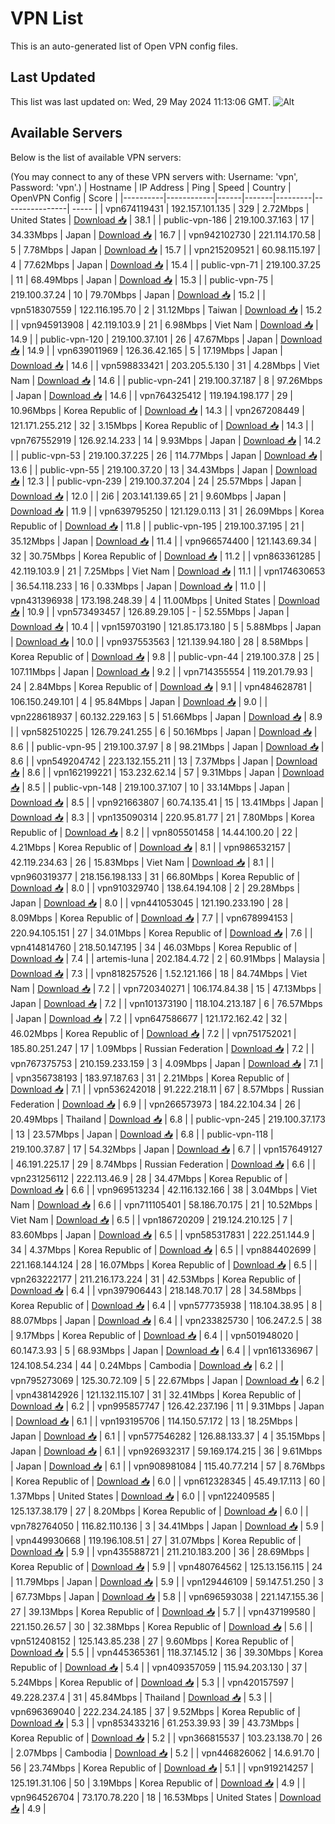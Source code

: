 # VPN List

This is an auto-generated list of Open VPN config files.

## Last Updated

This list was last updated on: Wed, 29 May 2024 11:13:06 GMT.
![Alt](https://repobeats.axiom.co/api/embed/186b98318ef1479477931607c1ad7d823f12451f.svg "Repobeats analytics image")

## Available Servers

Below is the list of available VPN servers:

(You may connect to any of these VPN servers with: Username: 'vpn', Password: 'vpn'.)
| Hostname | IP Address | Ping | Speed | Country | OpenVPN Config | Score |
|----------|------------|------|-------|---------|----------------| ----- |
| vpn674119431 | 192.157.101.135 | 329 | 2.72Mbps | United States | [Download 📥](./configs/server_0_US.ovpn) | 38.1 |
| public-vpn-186 | 219.100.37.163 | 17 | 34.33Mbps | Japan | [Download 📥](./configs/server_1_JP.ovpn) | 16.7 |
| vpn942102730 | 221.114.170.58 | 5 | 7.78Mbps | Japan | [Download 📥](./configs/server_2_JP.ovpn) | 15.7 |
| vpn215209521 | 60.98.115.197 | 4 | 77.62Mbps | Japan | [Download 📥](./configs/server_3_JP.ovpn) | 15.4 |
| public-vpn-71 | 219.100.37.25 | 11 | 68.49Mbps | Japan | [Download 📥](./configs/server_4_JP.ovpn) | 15.3 |
| public-vpn-75 | 219.100.37.24 | 10 | 79.70Mbps | Japan | [Download 📥](./configs/server_5_JP.ovpn) | 15.2 |
| vpn518307559 | 122.116.195.70 | 2 | 31.12Mbps | Taiwan | [Download 📥](./configs/server_6_TW.ovpn) | 15.2 |
| vpn945913908 | 42.119.103.9 | 21 | 6.98Mbps | Viet Nam | [Download 📥](./configs/server_7_VN.ovpn) | 14.9 |
| public-vpn-120 | 219.100.37.101 | 26 | 47.67Mbps | Japan | [Download 📥](./configs/server_8_JP.ovpn) | 14.9 |
| vpn639011969 | 126.36.42.165 | 5 | 17.19Mbps | Japan | [Download 📥](./configs/server_9_JP.ovpn) | 14.6 |
| vpn598833421 | 203.205.5.130 | 31 | 4.28Mbps | Viet Nam | [Download 📥](./configs/server_10_VN.ovpn) | 14.6 |
| public-vpn-241 | 219.100.37.187 | 8 | 97.26Mbps | Japan | [Download 📥](./configs/server_11_JP.ovpn) | 14.6 |
| vpn764325412 | 119.194.198.177 | 29 | 10.96Mbps | Korea Republic of | [Download 📥](./configs/server_12_KR.ovpn) | 14.3 |
| vpn267208449 | 121.171.255.212 | 32 | 3.15Mbps | Korea Republic of | [Download 📥](./configs/server_13_KR.ovpn) | 14.3 |
| vpn767552919 | 126.92.14.233 | 14 | 9.93Mbps | Japan | [Download 📥](./configs/server_14_JP.ovpn) | 14.2 |
| public-vpn-53 | 219.100.37.225 | 26 | 114.77Mbps | Japan | [Download 📥](./configs/server_15_JP.ovpn) | 13.6 |
| public-vpn-55 | 219.100.37.20 | 13 | 34.43Mbps | Japan | [Download 📥](./configs/server_16_JP.ovpn) | 12.3 |
| public-vpn-239 | 219.100.37.204 | 24 | 25.57Mbps | Japan | [Download 📥](./configs/server_17_JP.ovpn) | 12.0 |
| 2i6 | 203.141.139.65 | 21 | 9.60Mbps | Japan | [Download 📥](./configs/server_18_JP.ovpn) | 11.9 |
| vpn639795250 | 121.129.0.113 | 31 | 26.09Mbps | Korea Republic of | [Download 📥](./configs/server_19_KR.ovpn) | 11.8 |
| public-vpn-195 | 219.100.37.195 | 21 | 35.12Mbps | Japan | [Download 📥](./configs/server_20_JP.ovpn) | 11.4 |
| vpn966574400 | 121.143.69.34 | 32 | 30.75Mbps | Korea Republic of | [Download 📥](./configs/server_21_KR.ovpn) | 11.2 |
| vpn863361285 | 42.119.103.9 | 21 | 7.25Mbps | Viet Nam | [Download 📥](./configs/server_22_VN.ovpn) | 11.1 |
| vpn174630653 | 36.54.118.233 | 16 | 0.33Mbps | Japan | [Download 📥](./configs/server_23_JP.ovpn) | 11.0 |
| vpn431396938 | 173.198.248.39 | 4 | 11.00Mbps | United States | [Download 📥](./configs/server_24_US.ovpn) | 10.9 |
| vpn573493457 | 126.89.29.105 | - | 52.55Mbps | Japan | [Download 📥](./configs/server_25_JP.ovpn) | 10.4 |
| vpn159703190 | 121.85.173.180 | 5 | 5.88Mbps | Japan | [Download 📥](./configs/server_26_JP.ovpn) | 10.0 |
| vpn937553563 | 121.139.94.180 | 28 | 8.58Mbps | Korea Republic of | [Download 📥](./configs/server_27_KR.ovpn) | 9.8 |
| public-vpn-44 | 219.100.37.8 | 25 | 107.11Mbps | Japan | [Download 📥](./configs/server_28_JP.ovpn) | 9.2 |
| vpn714355554 | 119.201.79.93 | 24 | 2.84Mbps | Korea Republic of | [Download 📥](./configs/server_29_KR.ovpn) | 9.1 |
| vpn484628781 | 106.150.249.101 | 4 | 95.84Mbps | Japan | [Download 📥](./configs/server_30_JP.ovpn) | 9.0 |
| vpn228618937 | 60.132.229.163 | 5 | 51.66Mbps | Japan | [Download 📥](./configs/server_31_JP.ovpn) | 8.9 |
| vpn582510225 | 126.79.241.255 | 6 | 50.16Mbps | Japan | [Download 📥](./configs/server_32_JP.ovpn) | 8.6 |
| public-vpn-95 | 219.100.37.97 | 8 | 98.21Mbps | Japan | [Download 📥](./configs/server_33_JP.ovpn) | 8.6 |
| vpn549204742 | 223.132.155.211 | 13 | 7.37Mbps | Japan | [Download 📥](./configs/server_34_JP.ovpn) | 8.6 |
| vpn162199221 | 153.232.62.14 | 57 | 9.31Mbps | Japan | [Download 📥](./configs/server_35_JP.ovpn) | 8.5 |
| public-vpn-148 | 219.100.37.107 | 10 | 33.14Mbps | Japan | [Download 📥](./configs/server_36_JP.ovpn) | 8.5 |
| vpn921663807 | 60.74.135.41 | 15 | 13.41Mbps | Japan | [Download 📥](./configs/server_37_JP.ovpn) | 8.3 |
| vpn135090314 | 220.95.81.77 | 21 | 7.80Mbps | Korea Republic of | [Download 📥](./configs/server_38_KR.ovpn) | 8.2 |
| vpn805501458 | 14.44.100.20 | 22 | 4.21Mbps | Korea Republic of | [Download 📥](./configs/server_39_KR.ovpn) | 8.1 |
| vpn986532157 | 42.119.234.63 | 26 | 15.83Mbps | Viet Nam | [Download 📥](./configs/server_40_VN.ovpn) | 8.1 |
| vpn960319377 | 218.156.198.133 | 31 | 66.80Mbps | Korea Republic of | [Download 📥](./configs/server_41_KR.ovpn) | 8.0 |
| vpn910329740 | 138.64.194.108 | 2 | 29.28Mbps | Japan | [Download 📥](./configs/server_42_JP.ovpn) | 8.0 |
| vpn441053045 | 121.190.233.190 | 28 | 8.09Mbps | Korea Republic of | [Download 📥](./configs/server_43_KR.ovpn) | 7.7 |
| vpn678994153 | 220.94.105.151 | 27 | 34.01Mbps | Korea Republic of | [Download 📥](./configs/server_44_KR.ovpn) | 7.6 |
| vpn414814760 | 218.50.147.195 | 34 | 46.03Mbps | Korea Republic of | [Download 📥](./configs/server_45_KR.ovpn) | 7.4 |
| artemis-luna | 202.184.4.72 | 2 | 60.91Mbps | Malaysia | [Download 📥](./configs/server_46_MY.ovpn) | 7.3 |
| vpn818257526 | 1.52.121.166 | 18 | 84.74Mbps | Viet Nam | [Download 📥](./configs/server_47_VN.ovpn) | 7.2 |
| vpn720340271 | 106.174.84.38 | 15 | 47.13Mbps | Japan | [Download 📥](./configs/server_48_JP.ovpn) | 7.2 |
| vpn101373190 | 118.104.213.187 | 6 | 76.57Mbps | Japan | [Download 📥](./configs/server_49_JP.ovpn) | 7.2 |
| vpn647586677 | 121.172.162.42 | 32 | 46.02Mbps | Korea Republic of | [Download 📥](./configs/server_50_KR.ovpn) | 7.2 |
| vpn751752021 | 185.80.251.247 | 17 | 1.09Mbps | Russian Federation | [Download 📥](./configs/server_51_RU.ovpn) | 7.2 |
| vpn767375753 | 210.159.233.159 | 3 | 4.09Mbps | Japan | [Download 📥](./configs/server_52_JP.ovpn) | 7.1 |
| vpn356738193 | 183.97.187.63 | 31 | 2.21Mbps | Korea Republic of | [Download 📥](./configs/server_53_KR.ovpn) | 7.1 |
| vpn536242018 | 91.222.218.11 | 67 | 8.57Mbps | Russian Federation | [Download 📥](./configs/server_54_RU.ovpn) | 6.9 |
| vpn266573973 | 184.22.104.34 | 26 | 20.49Mbps | Thailand | [Download 📥](./configs/server_55_TH.ovpn) | 6.8 |
| public-vpn-245 | 219.100.37.173 | 13 | 23.57Mbps | Japan | [Download 📥](./configs/server_56_JP.ovpn) | 6.8 |
| public-vpn-118 | 219.100.37.87 | 17 | 54.32Mbps | Japan | [Download 📥](./configs/server_57_JP.ovpn) | 6.7 |
| vpn157649127 | 46.191.225.17 | 29 | 8.74Mbps | Russian Federation | [Download 📥](./configs/server_58_RU.ovpn) | 6.6 |
| vpn231256112 | 222.113.46.9 | 28 | 34.47Mbps | Korea Republic of | [Download 📥](./configs/server_59_KR.ovpn) | 6.6 |
| vpn969513234 | 42.116.132.166 | 38 | 3.04Mbps | Viet Nam | [Download 📥](./configs/server_60_VN.ovpn) | 6.6 |
| vpn711105401 | 58.186.70.175 | 21 | 10.52Mbps | Viet Nam | [Download 📥](./configs/server_61_VN.ovpn) | 6.5 |
| vpn186720209 | 219.124.210.125 | 7 | 83.60Mbps | Japan | [Download 📥](./configs/server_62_JP.ovpn) | 6.5 |
| vpn585317831 | 222.251.144.9 | 34 | 4.37Mbps | Korea Republic of | [Download 📥](./configs/server_63_KR.ovpn) | 6.5 |
| vpn884402699 | 221.168.144.124 | 28 | 16.07Mbps | Korea Republic of | [Download 📥](./configs/server_64_KR.ovpn) | 6.5 |
| vpn263222177 | 211.216.173.224 | 31 | 42.53Mbps | Korea Republic of | [Download 📥](./configs/server_65_KR.ovpn) | 6.4 |
| vpn397906443 | 218.148.70.17 | 28 | 34.58Mbps | Korea Republic of | [Download 📥](./configs/server_66_KR.ovpn) | 6.4 |
| vpn577735938 | 118.104.38.95 | 8 | 88.07Mbps | Japan | [Download 📥](./configs/server_67_JP.ovpn) | 6.4 |
| vpn233825730 | 106.247.2.5 | 38 | 9.17Mbps | Korea Republic of | [Download 📥](./configs/server_68_KR.ovpn) | 6.4 |
| vpn501948020 | 60.147.3.93 | 5 | 68.93Mbps | Japan | [Download 📥](./configs/server_69_JP.ovpn) | 6.4 |
| vpn161336967 | 124.108.54.234 | 44 | 0.24Mbps | Cambodia | [Download 📥](./configs/server_70_KH.ovpn) | 6.2 |
| vpn795273069 | 125.30.72.109 | 5 | 22.67Mbps | Japan | [Download 📥](./configs/server_71_JP.ovpn) | 6.2 |
| vpn438142926 | 121.132.115.107 | 31 | 32.41Mbps | Korea Republic of | [Download 📥](./configs/server_72_KR.ovpn) | 6.2 |
| vpn995857747 | 126.42.237.196 | 11 | 9.31Mbps | Japan | [Download 📥](./configs/server_73_JP.ovpn) | 6.1 |
| vpn193195706 | 114.150.57.172 | 13 | 18.25Mbps | Japan | [Download 📥](./configs/server_74_JP.ovpn) | 6.1 |
| vpn577546282 | 126.88.133.37 | 4 | 35.15Mbps | Japan | [Download 📥](./configs/server_75_JP.ovpn) | 6.1 |
| vpn926932317 | 59.169.174.215 | 36 | 9.61Mbps | Japan | [Download 📥](./configs/server_76_JP.ovpn) | 6.1 |
| vpn908981084 | 115.40.77.214 | 57 | 8.76Mbps | Korea Republic of | [Download 📥](./configs/server_77_KR.ovpn) | 6.0 |
| vpn612328345 | 45.49.17.113 | 60 | 1.37Mbps | United States | [Download 📥](./configs/server_78_US.ovpn) | 6.0 |
| vpn122409585 | 125.137.38.179 | 27 | 8.20Mbps | Korea Republic of | [Download 📥](./configs/server_79_KR.ovpn) | 6.0 |
| vpn782764050 | 116.82.110.136 | 3 | 34.41Mbps | Japan | [Download 📥](./configs/server_80_JP.ovpn) | 5.9 |
| vpn449930668 | 119.196.108.51 | 27 | 31.07Mbps | Korea Republic of | [Download 📥](./configs/server_81_KR.ovpn) | 5.9 |
| vpn435588721 | 211.210.183.200 | 36 | 28.69Mbps | Korea Republic of | [Download 📥](./configs/server_82_KR.ovpn) | 5.9 |
| vpn480764562 | 125.13.156.115 | 24 | 11.79Mbps | Japan | [Download 📥](./configs/server_83_JP.ovpn) | 5.9 |
| vpn129446109 | 59.147.51.250 | 3 | 67.73Mbps | Japan | [Download 📥](./configs/server_84_JP.ovpn) | 5.8 |
| vpn696593038 | 221.147.155.36 | 27 | 39.13Mbps | Korea Republic of | [Download 📥](./configs/server_85_KR.ovpn) | 5.7 |
| vpn437199580 | 221.150.26.57 | 30 | 32.38Mbps | Korea Republic of | [Download 📥](./configs/server_86_KR.ovpn) | 5.6 |
| vpn512408152 | 125.143.85.238 | 27 | 9.60Mbps | Korea Republic of | [Download 📥](./configs/server_87_KR.ovpn) | 5.5 |
| vpn445365361 | 118.37.145.12 | 36 | 39.30Mbps | Korea Republic of | [Download 📥](./configs/server_88_KR.ovpn) | 5.4 |
| vpn409357059 | 115.94.203.130 | 37 | 5.24Mbps | Korea Republic of | [Download 📥](./configs/server_89_KR.ovpn) | 5.3 |
| vpn420157597 | 49.228.237.4 | 31 | 45.84Mbps | Thailand | [Download 📥](./configs/server_90_TH.ovpn) | 5.3 |
| vpn696369040 | 222.234.24.185 | 37 | 9.52Mbps | Korea Republic of | [Download 📥](./configs/server_91_KR.ovpn) | 5.3 |
| vpn853433216 | 61.253.39.93 | 39 | 43.73Mbps | Korea Republic of | [Download 📥](./configs/server_92_KR.ovpn) | 5.2 |
| vpn366815537 | 103.23.138.70 | 26 | 2.07Mbps | Cambodia | [Download 📥](./configs/server_93_KH.ovpn) | 5.2 |
| vpn446826062 | 14.6.91.70 | 56 | 23.74Mbps | Korea Republic of | [Download 📥](./configs/server_94_KR.ovpn) | 5.1 |
| vpn919214257 | 125.191.31.106 | 50 | 3.19Mbps | Korea Republic of | [Download 📥](./configs/server_95_KR.ovpn) | 4.9 |
| vpn964526704 | 73.170.78.220 | 18 | 16.53Mbps | United States | [Download 📥](./configs/server_96_US.ovpn) | 4.9 |
